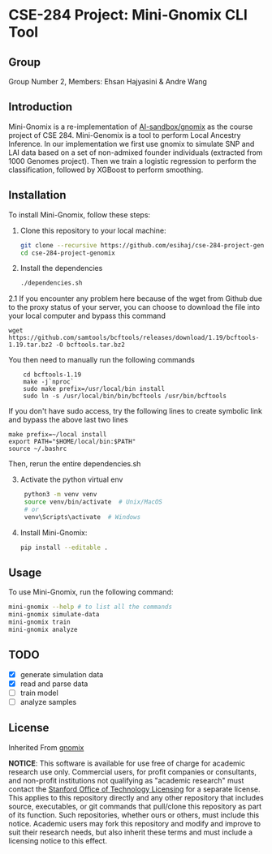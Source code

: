 # CSE-284 Project: Mini-Gnomix CLI Tool
## Group 
Group Number 2, Members: Ehsan Hajyasini & Andre Wang


## Introduction

Mini-Gnomix is a re-implementation of [AI-sandbox/gnomix](https://github.com/AI-sandbox/gnomix) as the course project of CSE 284. Mini-Genomix is a tool to perform Local Ancestry Inference. In our implementation we first use gnomix to simulate SNP and LAI data based on a set of non-admixed founder individuals (extracted from 1000 Genomes project). Then we train a logistic regression to perform the classification, followed by XGBoost to perform smoothing.

## Installation

To install Mini-Gnomix, follow these steps:

1. Clone this repository to your local machine:

    ```bash
    git clone --recursive https://github.com/esihaj/cse-284-project-genomix.git
    cd cse-284-project-genomix
    ```
2. Install the dependencies
   ```bash
   ./dependencies.sh
   ```
2.1 If you encounter any problem here because of the wget from Github due to the proxy status of your server, you can choose to download the file into your local computer and bypass this command
```
wget https://github.com/samtools/bcftools/releases/download/1.19/bcftools-1.19.tar.bz2 -O bcftools.tar.bz2
```
You then need to manually run the following commands
```tar -xjvf bcftools.tar.bz2
    cd bcftools-1.19
    make -j`nproc`
    sudo make prefix=/usr/local/bin install
    sudo ln -s /usr/local/bin/bin/bcftools /usr/bin/bcftools
```
If you don't have sudo access, try the following lines to create symbolic link and bypass the above last two lines
```
make prefix=~/local install
export PATH="$HOME/local/bin:$PATH"
source ~/.bashrc
```
Then, rerun the entire dependencies.sh
   
3. Activate the python virtual env
   ```bash
    python3 -m venv venv
    source venv/bin/activate  # Unix/MacOS
    # or
    venv\Scripts\activate  # Windows
    ```
4. Install Mini-Gnomix:

    ```bash
    pip install --editable .
    ```

## Usage

To use Mini-Gnomix, run the following command:

```bash
mini-gnomix --help # to list all the commands
mini-gnomix simulate-data
mini-gnomix train
mini-gnomix analyze
```

## TODO

- [x] generate simulation data
- [x] read and parse data
- [ ] train model
- [ ] analyze samples 

## License
Inherited From [gnomix](https://github.com/AI-sandbox/gnomix/blob/main/LICENSE.md)

**NOTICE**: This software is available for use free of charge for academic research use only. Commercial users, for profit companies or consultants, and non-profit institutions not qualifying as "academic research" must contact the [Stanford Office of Technology Licensing](https://otl.stanford.edu/) for a separate license. This applies to this repository directly and any other repository that includes source, executables, or git commands that pull/clone this repository as part of its function. Such repositories, whether ours or others, must include this notice. Academic users may fork this repository and modify and improve to suit their research needs, but also inherit these terms and must include a licensing notice to this effect.
